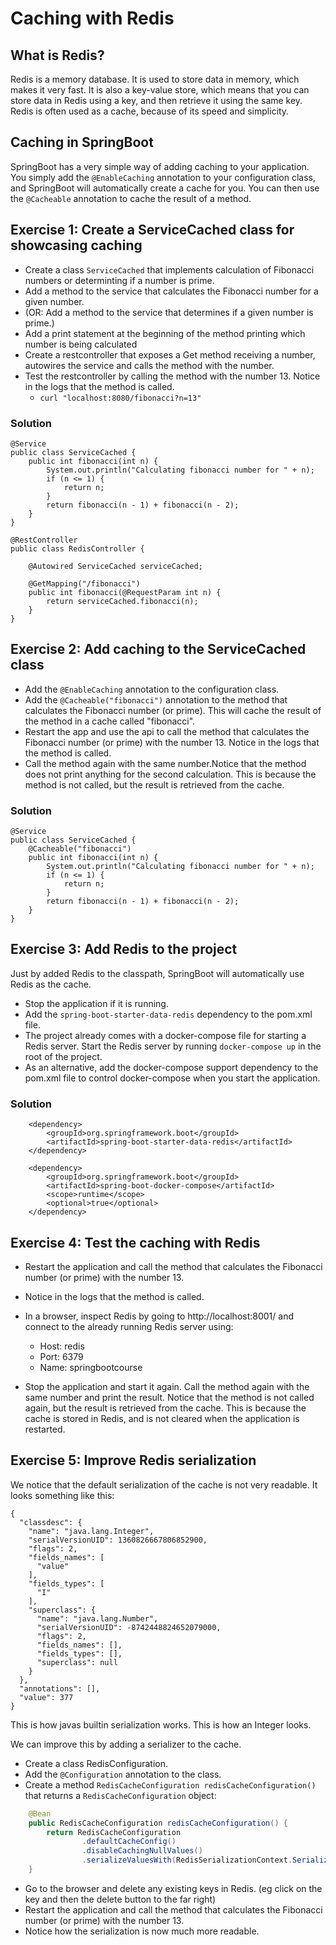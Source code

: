 # Caching with Redis

## What is Redis?
Redis is a memory database. It is used to store data in memory, which makes it very fast. 
It is also a key-value store, which means that you can store data in Redis using a key, and then retrieve it using the same key. 
Redis is often used as a cache, because of its speed and simplicity.

## Caching in SpringBoot
SpringBoot has a very simple way of adding caching to your application. 
You simply add the `@EnableCaching` annotation to your configuration class, and SpringBoot will automatically create a cache for you. 
You can then use the `@Cacheable` annotation to cache the result of a method.

## Exercise 1: Create a ServiceCached class for showcasing caching

- Create a class `ServiceCached` that implements calculation of Fibonacci numbers or determinting if a number is prime.
- Add a method to the service that calculates the Fibonacci number for a given number.
- (OR: Add a method to the service that determines if a given number is prime.)
- Add a print statement at the beginning of the method printing which number is being calculated
- Create a restcontroller that exposes a Get method receiving a number, autowires the service and calls the method with the number. 
- Test the restcontroller by calling the method with the number 13. Notice in the logs that the method is called.
  - `curl "localhost:8080/fibonacci?n=13"`


### Solution
```
@Service
public class ServiceCached {
    public int fibonacci(int n) {
        System.out.println("Calculating fibonacci number for " + n);
        if (n <= 1) {
            return n;
        }
        return fibonacci(n - 1) + fibonacci(n - 2);
    }
}
```

```
@RestController
public class RedisController {

    @Autowired ServiceCached serviceCached;

    @GetMapping("/fibonacci")
    public int fibonacci(@RequestParam int n) {
        return serviceCached.fibonacci(n);
    }
}
```

## Exercise 2: Add caching to the ServiceCached class
- Add the `@EnableCaching` annotation to the configuration class.
- Add the `@Cacheable("fibonacci")` annotation to the method that calculates the Fibonacci number (or prime). This will cache the result of the method in a cache called "fibonacci".
- Restart the app and use the api to call the method that calculates the Fibonacci number (or prime) with the number 13. Notice in the logs that the method is called.
- Call the method again with the same number.Notice that the method does not print anything for the second calculation. This is because the method is not called, but the result is retrieved from the cache.


### Solution
```
@Service
public class ServiceCached {
    @Cacheable("fibonacci")
    public int fibonacci(int n) {
        System.out.println("Calculating fibonacci number for " + n);
        if (n <= 1) {
            return n;
        }
        return fibonacci(n - 1) + fibonacci(n - 2);
    }
}
```


## Exercise 3: Add Redis to the project

Just by added Redis to the classpath, SpringBoot will automatically use Redis as the cache.

- Stop the application if it is running.
- Add the `spring-boot-starter-data-redis` dependency to the pom.xml file.
- The project already comes with a docker-compose file for starting a Redis server. Start the Redis server by running `docker-compose up` in the root of the project.
- As an alternative, add the docker-compose support dependency to the pom.xml file to control docker-compose when you start the application.

### Solution
```
    <dependency>
        <groupId>org.springframework.boot</groupId>
        <artifactId>spring-boot-starter-data-redis</artifactId>
    </dependency>
    
    <dependency>
        <groupId>org.springframework.boot</groupId>
        <artifactId>spring-boot-docker-compose</artifactId>
        <scope>runtime</scope>
        <optional>true</optional>
    </dependency>
``` 

## Exercise 4: Test the caching with Redis
 
- Restart the application and call the method that calculates the Fibonacci number (or prime) with the number 13.
- Notice in the logs that the method is called.
- In a browser, inspect Redis by going to http://localhost:8001/ and connect to the already running Redis server using:
  - Host: redis
  - Port: 6379
  - Name: springbootcourse

- Stop the application and start it again. Call the method again with the same number and print the result. Notice that the method is not called again, but the result is retrieved from the cache. This is because the cache is stored in Redis, and is not cleared when the application is restarted.


## Exercise 5: Improve Redis serialization

We notice that the default serialization of the cache is not very readable.
It looks something like this:

```
{
  "classdesc": {
    "name": "java.lang.Integer",
    "serialVersionUID": 1360826667806852900,
    "flags": 2,
    "fields_names": [
      "value"
    ],
    "fields_types": [
      "I"
    ],
    "superclass": {
      "name": "java.lang.Number",
      "serialVersionUID": -8742448824652079000,
      "flags": 2,
      "fields_names": [],
      "fields_types": [],
      "superclass": null
    }
  },
  "annotations": [],
  "value": 377
}
```

This is how javas builtin serialization works.
This is how an Integer looks.

We can improve this by adding a serializer to the cache. 

- Create a class RedisConfiguration.
- Add the `@Configuration` annotation to the class.
- Create a method `RedisCacheConfiguration redisCacheConfiguration()` that returns a `RedisCacheConfiguration` object:
```java
    @Bean
    public RedisCacheConfiguration redisCacheConfiguration() {
        return RedisCacheConfiguration
                .defaultCacheConfig()
                .disableCachingNullValues()
                .serializeValuesWith(RedisSerializationContext.SerializationPair.fromSerializer(new GenericJackson2JsonRedisSerializer()));
    }
```

- Go to the browser and delete any existing keys in Redis. (eg click on the key and then the delete button to the far right)
- Restart the application and call the method that calculates the Fibonacci number (or prime) with the number 13.
- Notice how the serialization is now much more readable.
